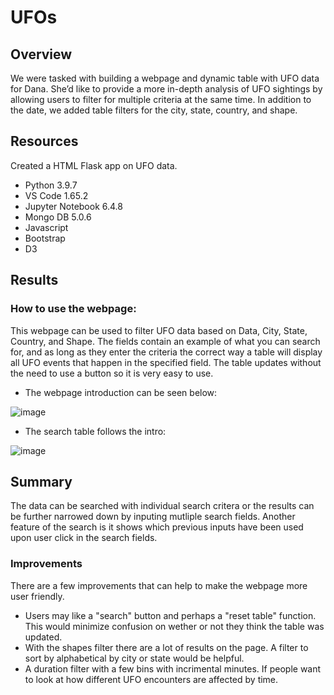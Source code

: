 # UFOs

## Overview

We were tasked with building a webpage and dynamic table with UFO data for Dana. She’d like to provide a more in-depth analysis of UFO sightings by allowing users to filter for multiple criteria at the same time. In addition to the date, we added table filters for the city, state, country, and shape.

## Resources

Created a HTML Flask app on UFO data.

- Python 3.9.7
- VS Code 1.65.2
- Jupyter Notebook 6.4.8
- Mongo DB 5.0.6
- Javascript
- Bootstrap
- D3

## Results

### How to use the webpage:

This webpage can be used to filter UFO data based on Data, City, State, Country, and Shape. The fields contain an example of what you can search for, and as long as they enter the criteria the correct way a table will display all UFO events that happen in the specified field. The table updates without the need to use a button so it is very easy to use. 

- The webpage introduction can be seen below:

![image](https://user-images.githubusercontent.com/96445453/159201891-ee0ec83a-1390-4418-a13e-e24447d73acb.png)

- The search table follows the intro:

![image](https://user-images.githubusercontent.com/96445453/159201950-dc198904-538a-4324-958f-b876b95f771e.png)

## Summary

The data can be searched with individual search critera or the results can be further narrowed down by inputing mutliple search fields. Another feature of the search is it shows which previous inputs have been used upon user click in the search fields.

### Improvements

There are a few improvements that can help to make the webpage more user friendly.

- Users may like a "search" button and perhaps a "reset table" function. This would minimize confusion on wether or not they think the table was updated.
- With the shapes filter there are a lot of results on the page. A filter to sort by alphabetical by city or state would be helpful.
- A duration filter with a few bins with incrimental minutes. If people want to look at how different UFO encounters are affected by time.
